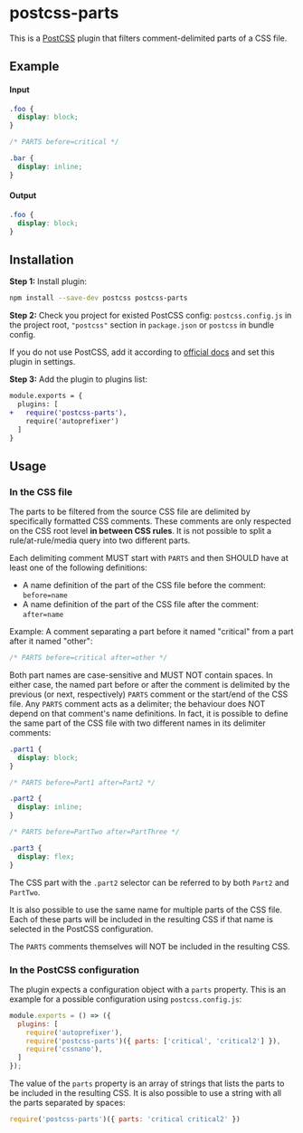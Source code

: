 # postcss-parts

This is a [PostCSS] plugin that filters comment-delimited parts of a CSS file.

[PostCSS]: https://github.com/postcss/postcss

## Example

#### Input

```css
.foo {
  display: block;
}

/* PARTS before=critical */

.bar {
  display: inline;
}
```
#### Output
```css
.foo {
  display: block;
}
```

## Installation

**Step 1:** Install plugin:

```sh
npm install --save-dev postcss postcss-parts
```

**Step 2:** Check you project for existed PostCSS config: `postcss.config.js`
in the project root, `"postcss"` section in `package.json`
or `postcss` in bundle config.

If you do not use PostCSS, add it according to [official docs]
and set this plugin in settings.

**Step 3:** Add the plugin to plugins list:

```diff
module.exports = {
  plugins: [
+   require('postcss-parts'),
    require('autoprefixer')
  ]
}
```

[official docs]: https://github.com/postcss/postcss#usage

## Usage

### In the CSS file
The parts to be filtered from the source CSS file are delimited by specifically formatted CSS comments. These comments are only respected on the CSS root level **in between CSS rules**. It is not possible to split a rule/at-rule/media query into two different parts.

Each delimiting comment MUST start with `PARTS` and then SHOULD have at least one of the following definitions:
* A name definition of the part of the CSS file before the comment: `before=name`
* A name definition of the part of the CSS file after the comment: `after=name`

Example: A comment separating a part before it named "critical" from a part after it named "other":
```css
/* PARTS before=critical after=other */
```

Both part names are case-sensitive and MUST NOT contain spaces. In either case, the named part before or after the comment is delimited by the previous (or next, respectively) `PARTS` comment or the start/end of the CSS file. Any `PARTS` comment acts as a delimiter; the behaviour does NOT depend on that comment's name definitions. In fact, it is possible to define the same part of the CSS file with two different names in its delimiter comments:
```css
.part1 {
  display: block;
}

/* PARTS before=Part1 after=Part2 */

.part2 {
  display: inline;
}

/* PARTS before=PartTwo after=PartThree */

.part3 {
  display: flex;
}
```

The CSS part with the `.part2` selector can be referred to by both `Part2` and `PartTwo`.

It is also possible to use the same name for multiple parts of the CSS file. Each of these parts will be included in the resulting CSS if that name is selected in the PostCSS configuration.

The `PARTS` comments themselves will NOT be included in the resulting CSS.

### In the PostCSS configuration
The plugin expects a configuration object with a `parts` property. This is an example for a possible configuration using `postcss.config.js`:
```js
module.exports = () => ({
  plugins: [
    require('autoprefixer'),
    require('postcss-parts')({ parts: ['critical', 'critical2'] }),
    require('cssnano'),
  ]
});
```

The value of the `parts` property is an array of strings that lists the parts to be included in the resulting CSS. It is also possible to use a string with all the parts separated by spaces:
```js
require('postcss-parts')({ parts: 'critical critical2' })
```

